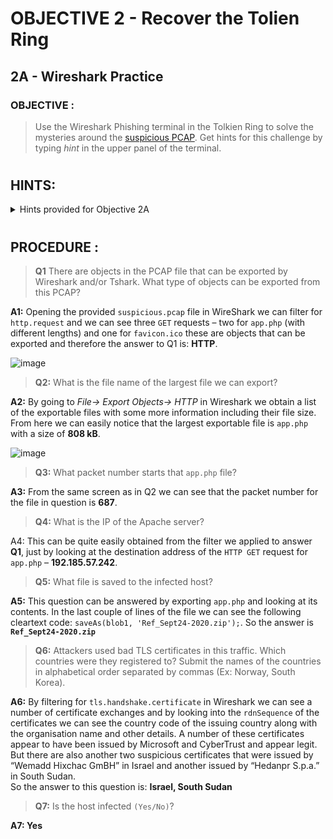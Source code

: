 # OBJECTIVE 2 - Recover the Tolien Ring #
## 2A - Wireshark Practice ##

### OBJECTIVE : ###
>Use the Wireshark Phishing terminal in the Tolkien Ring to solve the mysteries around the [suspicious PCAP](Assets/suspicious.pcap). Get hints for this challenge by typing _hint_ in the upper panel of the terminal.
#  

## HINTS: ##
<details>
  <summary>Hints provided for Objective 2A</summary>
  
>-	[https://unit42.paloaltonetworks.com/using-wireshark-exporting-objects-from-a-pcap/](https://unit42.paloaltonetworks.com/using-wireshark-exporting-objects-from-a-pcap/)
>-	We’re looking for a protocol like FTP, HTTP, SMB, etc.

</details>

#  

## PROCEDURE : ##

>**Q1** There are objects in the PCAP file that can be exported by Wireshark and/or Tshark.  What type of objects can be exported from this PCAP?

**A1:**	Opening the provided `suspicious.pcap` file in WireShark we can filter for `http.request` and we can see three `GET` requests – two for `app.php` (with different lengths) and one for `favicon.ico` these are objects that can be exported and therefore the answer to Q1 is: **HTTP**.

![image](https://github.com/beta-j/SANS-Holiday-Hack-Challenge-2022/assets/60655500/82da83aa-4f59-47c1-875a-14737506cab6)

 
>**Q2:**	What is the file name of the largest file we can export?

**A2:**	By going to *File-> Export Objects-> HTTP* in Wireshark we obtain a list of the exportable files with some more information including their file size. From here we can easily notice that the largest exportable file is `app.php` with a size of **808 kB**.

  ![image](https://github.com/beta-j/SANS-Holiday-Hack-Challenge-2022/assets/60655500/856bb1a2-f55a-4f64-b2e1-5707cf466b76)

>**Q3:**	What packet number starts that `app.php` file?

**A3:**	From the same screen as in Q2 we can see that the packet number for the file in question is **687**.

>**Q4:**	What is the IP of the Apache server?

A4:	This can be quite easily obtained from the filter we applied to answer **Q1**, just by looking at the destination address of the `HTTP GET` request for `app.php` – **192.185.57.242**.

>**Q5:**	What file is saved to the infected host?

**A5:**	This question can be answered by exporting `app.php` and looking at its contents.  In the last couple of lines of the file we can see the following cleartext code: `saveAs(blob1, 'Ref_Sept24-2020.zip');`. So the answer is **`Ref_Sept24-2020.zip`**

>**Q6:**	Attackers used bad TLS certificates in this traffic.  Which countries were they registered to?  Submit the names of the countries in alphabetical order separated by commas (Ex: Norway, South Korea).

**A6:**	By filtering for `tls.handshake.certificate` in Wireshark  we can see a number of certificate exchanges and by looking into the `rdnSequence` of the certificates we can see the country code of the issuing country along with the organisation name and other details.  A number of these certificates appear to have been issued by Microsoft and CyberTrust and appear legit.  But there are also another two suspicious certificates that were issued by “Wemadd Hixchac GmBH” in Israel and another issued by “Hedanpr S.p.a.” in South Sudan.  
So the answer to this question is: **Israel, South Sudan**

>**Q7:**	Is the host infected `(Yes/No)`?

**A7:	Yes**
